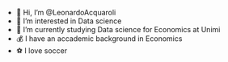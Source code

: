 - 👋 Hi, I’m @LeonardoAcquaroli
- 👀 I’m interested in Data science
- 📖 I’m currently studying Data science for Economics at Unimi
- 💰 I have an accademic background in Economics
- ⚽ I love soccer

<!---
LeonardoAcquaroli/LeonardoAcquaroli is a ✨ special ✨ repository because its `README.md` (this file) appears on your GitHub profile.
You can click the Preview link to take a look at your changes.
--->
